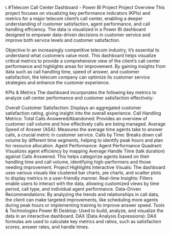 📞 #Telecom Call Center Dashboard - Power BI Project
Project Overview
This project focuses on visualizing key performance indicators (KPIs) and metrics for a major telecom client’s call center, enabling a deeper understanding of customer satisfaction, agent performance, and call handling efficiency. The data is visualized in a Power BI dashboard designed to empower data-driven decisions in customer service and improve both service levels and customer satisfaction.

Objective
In an increasingly competitive telecom industry, it’s essential to understand what customers value most. This dashboard helps visualize critical metrics to provide a comprehensive view of the client’s call center performance and highlights areas for improvement. By gaining insights from data such as call handling time, speed of answer, and customer satisfaction, the telecom company can optimize its customer service strategies and enhance the customer experience.

KPIs & Metrics
The dashboard incorporates the following key metrics to analyze call center performance and customer satisfaction effectively:

Overall Customer Satisfaction: Displays an aggregated customer satisfaction rating, giving insight into the overall experience.
Call Handling Metrics:
Total Calls Answered/Abandoned: Provides an overview of customer call volume and how effectively calls are being managed.
Average Speed of Answer (ASA): Measures the average time agents take to answer calls, a crucial metric in customer service.
Calls by Time: Breaks down call volume by different time segments, helping to identify peak hours and plan for resource allocation.
Agent Performance:
Agent Performance Quadrant: Visualizes agent efficiency by mapping Average Handle Time (talk duration) against Calls Answered. This helps categorize agents based on their handling time and call volume, identifying high-performers and those needing improvement.
Project Highlights
Interactive Visuals: The dashboard uses various visuals like clustered bar charts, pie charts, and scatter plots to display metrics in a user-friendly manner.
Real-time Insights: Filters enable users to interact with the data, allowing customized views by time period, call type, and individual agent performance.
Data-Driven Recommendations: By analyzing the trends and relationships in call data, the client can make targeted improvements, like scheduling more agents during peak hours or implementing training to improve answer speed.
Tools & Technologies
Power BI Desktop: Used to build, analyze, and visualize the data in an interactive dashboard.
DAX (Data Analysis Expressions): DAX formulas are used to calculate key metrics and ratios, such as satisfaction scores, answer rates, and handle times.
